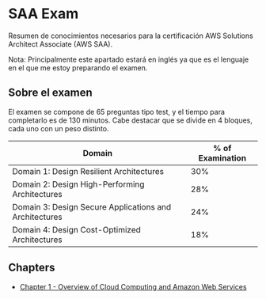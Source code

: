 # SAA Exam

Resumen de conocimientos necesarios para la certificación AWS Solutions Architect Associate (AWS SAA).

Nota: Principalmente este apartado estará en inglés ya que es el lenguaje en el que me estoy preparando el examen.

## Sobre el examen

El examen se compone de 65 preguntas tipo test, y el tiempo para completarlo es de 130 minutos. Cabe destacar que se divide en 4 bloques, cada uno con un peso distinto.

| **Domain**                                             | **% of Examination** |
| ------------------------------------------------------ | -------------------- |
| Domain 1: Design Resilient Architectures               | 30%                  |
| Domain 2: Design High-Performing Architectures         | 28%                  |
| Domain 3: Design Secure Applications and Architectures | 24%                  |
| Domain 4: Design Cost-Optimized Architectures          | 18%                  |

## Chapters

- [Chapter 1 - Overview of Cloud Computing and Amazon Web Services](<01 - cloud_computing.md>)
